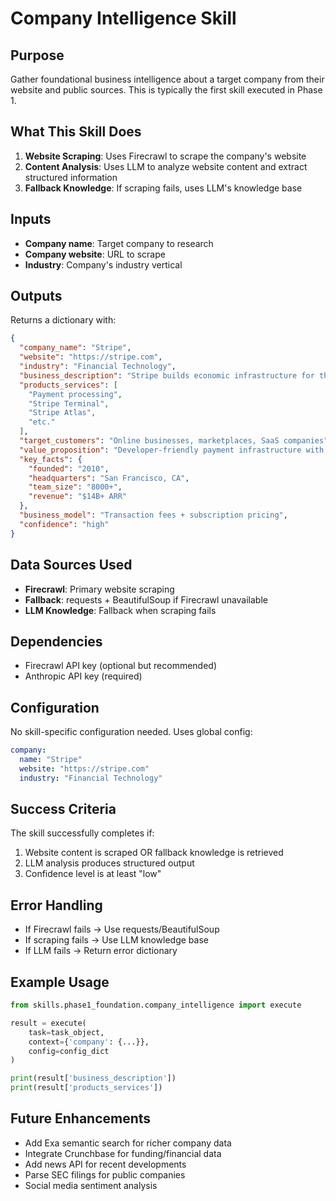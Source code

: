 # Company Intelligence Skill

## Purpose

Gather foundational business intelligence about a target company from their website and public sources. This is typically the first skill executed in Phase 1.

## What This Skill Does

1. **Website Scraping**: Uses Firecrawl to scrape the company's website
2. **Content Analysis**: Uses LLM to analyze website content and extract structured information
3. **Fallback Knowledge**: If scraping fails, uses LLM's knowledge base

## Inputs

- **Company name**: Target company to research
- **Company website**: URL to scrape
- **Industry**: Company's industry vertical

## Outputs

Returns a dictionary with:

```json
{
  "company_name": "Stripe",
  "website": "https://stripe.com",
  "industry": "Financial Technology",
  "business_description": "Stripe builds economic infrastructure for the internet...",
  "products_services": [
    "Payment processing",
    "Stripe Terminal",
    "Stripe Atlas",
    "etc."
  ],
  "target_customers": "Online businesses, marketplaces, SaaS companies",
  "value_proposition": "Developer-friendly payment infrastructure with powerful APIs",
  "key_facts": {
    "founded": "2010",
    "headquarters": "San Francisco, CA",
    "team_size": "8000+",
    "revenue": "$14B+ ARR"
  },
  "business_model": "Transaction fees + subscription pricing",
  "confidence": "high"
}
```

## Data Sources Used

- **Firecrawl**: Primary website scraping
- **Fallback**: requests + BeautifulSoup if Firecrawl unavailable
- **LLM Knowledge**: Fallback when scraping fails

## Dependencies

- Firecrawl API key (optional but recommended)
- Anthropic API key (required)

## Configuration

No skill-specific configuration needed. Uses global config:

```yaml
company:
  name: "Stripe"
  website: "https://stripe.com"
  industry: "Financial Technology"
```

## Success Criteria

The skill successfully completes if:
1. Website content is scraped OR fallback knowledge is retrieved
2. LLM analysis produces structured output
3. Confidence level is at least "low"

## Error Handling

- If Firecrawl fails → Use requests/BeautifulSoup
- If scraping fails → Use LLM knowledge base
- If LLM fails → Return error dictionary

## Example Usage

```python
from skills.phase1_foundation.company_intelligence import execute

result = execute(
    task=task_object,
    context={'company': {...}},
    config=config_dict
)

print(result['business_description'])
print(result['products_services'])
```

## Future Enhancements

- Add Exa semantic search for richer company data
- Integrate Crunchbase for funding/financial data
- Add news API for recent developments
- Parse SEC filings for public companies
- Social media sentiment analysis
